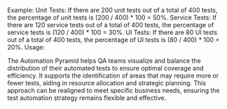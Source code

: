 
Example:
Unit Tests: If there are 200 unit tests out of a total of 400 tests, the percentage of unit tests is (200 / 400) * 100 = 50%.
Service Tests: If there are 120 service tests out of a total of 400 tests, the percentage of service tests is (120 / 400) * 100 = 30%.
UI Tests: If there are 80 UI tests out of a total of 400 tests, the percentage of UI tests is (80 / 400) * 100 = 20%.
Usage:

The Automation Pyramid helps QA teams visualize and balance the distribution of their automated tests to ensure optimal coverage and efficiency.
It supports the identification of areas that may require more or fewer tests, aiding in resource allocation and strategic planning.
This approach can be realigned to meet specific business needs, ensuring the test automation strategy remains flexible and effective.
